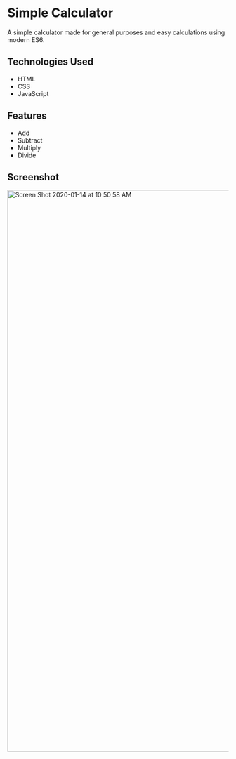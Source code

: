 # Simple Calculator
A simple calculator made for general purposes and easy calculations using modern ES6.


## Technologies Used
- HTML
- CSS
- JavaScript

## Features
- Add
- Subtract
- Multiply
- Divide

## Screenshot
<img width="1280" alt="Screen Shot 2020-01-14 at 10 50 58 AM" src="https://user-images.githubusercontent.com/54462998/72366423-3ba13080-36c8-11ea-9d3b-874da4ed5a38.png">
